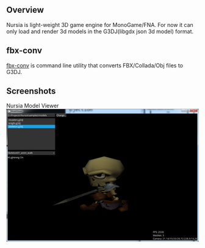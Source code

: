 ## Overview

Nursia is light-weight 3D game engine for MonoGame/FNA.
For now it can only load and render 3d models in the G3DJ(libgdx json 3d model) format.

## fbx-conv

[fbx-conv](https://github.com/libgdx/fbx-conv) is command line utility that converts FBX/Collada/Obj files to G3DJ.

## Screenshots
Nursia Model Viewer
![](/screenshots/01-09-2019.png)